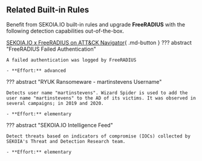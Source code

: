 ## Related Built-in Rules

Benefit from SEKOIA.IO built-in rules and upgrade **FreeRADIUS** with the following detection capabilities out-of-the-box.

[SEKOIA.IO x FreeRADIUS on ATT&CK Navigator](https://mitre-attack.github.io/attack-navigator/#layerURL=https%3A%2F%2Fraw.githubusercontent.com%2FSEKOIA-IO%2Fdocumentation%2Fmain%2F_shared_content%2Foperations_center%2Fdetection%2Fgenerated%2Fattack_aeb7d407-db57-44b2-90b6-7df6738d5d7f_do_not_edit_manually.json){ .md-button }
??? abstract "FreeRADIUS Failed Authentication"
    
    A failed authentication was logged by FreeRADIUS 
    
    - **Effort:** advanced

??? abstract "RYUK Ransomeware - martinstevens Username"
    
    Detects user name "martinstevens". Wizard Spider is used to add the user name "martinstevens" to the AD of its victims. It was observed in several campaigns; in 2019 and 2020.
    
    - **Effort:** elementary

??? abstract "SEKOIA.IO Intelligence Feed"
    
    Detect threats based on indicators of compromise (IOCs) collected by SEKOIA's Threat and Detection Research team.
    
    - **Effort:** elementary
